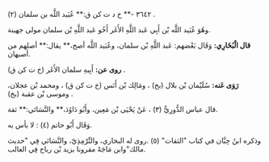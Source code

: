 ٣٦٤٢ -** خ د ت كن ق:** عُبَيد اللَّه بن سلمان (٢) .

وهُوَ عُبَيد اللَّه بْن أَبِي عَبد اللَّهِ الأَغَر أَخُو عَبد اللَّهِ بْن سلمان مولى جهينة.

**قال الْبُخَارِي:** وَقَال بَعْضهم: عَبد اللَّهِ بْن سلمان، وعُبَيد اللَّه أصح،** يقال:** أصلهم من أصبهان.

**روى عن:** أَبِيهِ سلمان الأَغَر (خ ت كن ق) .

**رَوَى عَنه:** سُلَيْمان بْن بلال (بخ) ، ومَالِك بْن أَنَس (خ ت كن ق) ، ومحمد بْن عجلان، وموسى بْن عقبة (بخ) .

قال عباس الدُّورِيُّ (٣) ، عَنْ يَحْيَى بْن مَعِين، وأَبُو دَاوُدَ،** والنَّسَائي:** ثقة.

وَقَال أَبُو حاتم (٤) : لا بأس به.

وذكره ابنُ حِبَّان في كتاب "الثقات" (٥) .روى له البخاري، والتِّرْمِذِيّ، والنَّسَائي فِي "حديث مالك"وابن مَاجَهْ مقرونا بزيد بْن رباح فِي الغالب.